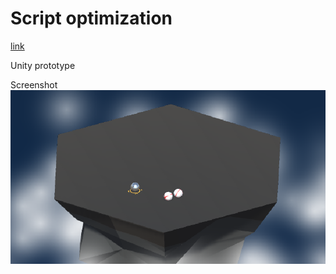 # Script optimization
[link](https://learn.unity.com/project/c-scripting-in-unity-script-optimization)

Unity prototype

Screenshot
<img src='Screenshot.PNG' align="right" width=960>

